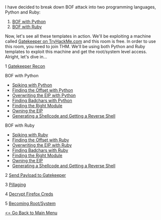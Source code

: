 I have decided to break down BOF attack into two programming languages, Python and Ruby:

1. [BOF with Python](bofPython.md)
2. [BOF with Ruby](bofRuby.md)

Now, let's see all these templates in action. 
We'll be exploiting a machine called [Gatekeeper on TryHackMe.com](https://www.tryhackme.com/room/gatekeeper) and this room is free. In order to use this room, you need to join THM. We'll be using both Python and Ruby templates to exploit this machine and get the root/system level access. Alright, let's dive in...

1 [Gatekeeper Recon](GatekeeperRecon.md)

BOF with Python
- [Spiking with Python](ExploitingBOFWithPythonSpiking.md)
- [Finding the Offset with Python](ExploitingBOFWithPythonOffset.md)
- [Overwriting the EIP with Python](ExploitingBOFWithPythonOverWriteEIP.md)
- [Finding Badchars with Python](ExploitingBOFWithPythonBadChars.md)
- [Finding the Right Module](ExploitingBOFWithPythonFindingModule.md)
- [Owning the EIP](ExploitingBOFWithPythonOwnEIP.md)
- [Generating a Shellcode and Getting a Reverse Shell](ExploitingBOFWithPythonShellcode.md)

BOF with Ruby
- [Spiking with Ruby](ExploitingBOFWithRubySpiking.md)
- [Finding the Offset with Ruby](ExploitingBOFWithRubyOffset.md)
- [Overwriting the EIP with Ruby](ExploitingBOFWithRubyOverWriteEIP.md)
- [Finding Badchars with Ruby](ExploitingBOFWithRubyBadChars.md)
- [Finding the Right Module](ExploitingBOFWithPythonFindingModule.md)
- [Owning the EIP](ExploitingBOFWithRubyOwnEIP.md)
- [Generating a Shellcode and Getting a Reverse Shell](ExploitingBOFWithRubyShellcode.md)

2 [Send Payload to Gatekeeper](GatekeeperShell.md)

3 [Pillaging](GatekeeperPillaging.md)

4 [Decrypt Firefox Creds](GatekeeeperDecryptCreds.md)

5 [Becoming Root/System](GatekeeperRoot.md)



[<= Go Back to Main Menu](index.md)
